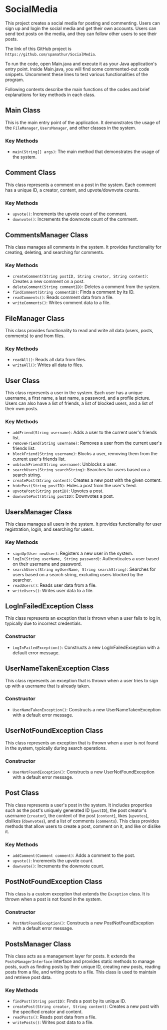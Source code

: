 # SocialMedia
This project creates a social media for posting and commenting. Users can sign up and login the social media and get their own accounts. Users can send text posts on the media, and they can follow other users to see their posts.

The link of this GitHub project is `https://github.com/spamathur/SocialMedia`.

To run the code, open Main.java and execute it as your Java application's entry point. Inside Main.java, you will find some commented-out code snippets. Uncomment these lines to test various functionalities of the program.

Following contents describe the main functions of the codes and brief explanations for key methods in each class.

## Main Class

This is the main entry point of the application. It demonstrates the usage of the `FileManager`, `UsersManager`, and other classes in the system.

### Key Methods

- `main(String[] args)`: The main method that demonstrates the usage of the system.

## Comment Class

This class represents a comment on a post in the system. Each comment has a unique ID, a creator, content, and upvote/downvote counts.

### Key Methods

- `upvote()`: Increments the upvote count of the comment.
- `downvote()`: Increments the downvote count of the comment.

## CommentsManager Class

This class manages all comments in the system. It provides functionality for creating, deleting, and searching for comments.

### Key Methods

- `createComment(String postID, String creator, String content)`: Creates a new comment on a post.
- `deleteComment(String commentID)`: Deletes a comment from the system.
- `findComment(String commentID)`: Finds a comment by its ID.
- `readComments()`: Reads comment data from a file.
- `writeComments()`: Writes comment data to a file.

## FileManager Class

This class provides functionality to read and write all data (users, posts, comments) to and from files.

### Key Methods

- `readAll()`: Reads all data from files.
- `writeAll()`: Writes all data to files.

## User Class

This class represents a user in the system. Each user has a unique username, a first name, a last name, a password, and a profile picture. Users can also have a list of friends, a list of blocked users, and a list of their own posts.

### Key Methods

- `addFriend(String username)`: Adds a user to the current user's friends list.
- `removeFriend(String username)`: Removes a user from the current user's friends list.
- `blockFriend(String username)`: Blocks a user, removing them from the current user's friends list.
- `unblockFriend(String username)`: Unblocks a user.
- `searchUsers(String searchString)`: Searches for users based on a search string.
- `createPost(String content)`: Creates a new post with the given content.
- `hidePost(String postID)`: Hides a post from the user's feed.
- `upvotePost(String postID)`: Upvotes a post.
- `downvotePost(String postID)`: Downvotes a post.

## UsersManager Class

This class manages all users in the system. It provides functionality for user registration, login, and searching for users.

### Key Methods

- `signUp(User newUser)`: Registers a new user in the system.
- `logIn(String userName, String password)`: Authenticates a user based on their username and password.
- `searchUsers(String myUserName, String searchString)`: Searches for users based on a search string, excluding users blocked by the searcher.
- `readUsers()`: Reads user data from a file.
- `writeUsers()`: Writes user data to a file.

## LogInFailedException Class

This class represents an exception that is thrown when a user fails to log in, typically due to incorrect credentials.

### Constructor

- `LogInFailedException()`: Constructs a new LogInFailedException with a default error message.

## UserNameTakenException Class

This class represents an exception that is thrown when a user tries to sign up with a username that is already taken.

### Constructor

- `UserNameTakenException()`: Constructs a new UserNameTakenException with a default error message.

## UserNotFoundException Class

This class represents an exception that is thrown when a user is not found in the system, typically during search operations.

### Constructor

- `UserNotFoundException()`: Constructs a new UserNotFoundException with a default error message.

## Post Class

This class represents a user's post in the system. It includes properties such as the post's uniquely generated ID (`postID`), the post creator's username (`creator`), the content of the post (`content`), likes (`upvotes`), dislikes (`downvotes`), and a list of comments (`comments`). This class provides methods that allow users to create a post, comment on it, and like or dislike it.

### Key Methods

- `addComment(Comment comment)`: Adds a comment to the post.
- `upvote()`: Increments the upvote count.
- `downvote()`: Increments the downvote count.

## PostNotFoundException Class

This class is a custom exception that extends the `Exception` class. It is thrown when a post is not found in the system.

### Constructor

- `PostNotFoundException()`: Constructs a new PostNotFoundException with a default error message.

## PostsManager Class

This class acts as a management layer for posts. It extends the `PostsManagerInterface` interface and provides static methods to manage posts, such as finding posts by their unique ID, creating new posts, reading posts from a file, and writing posts to a file. This class is used to maintain and retrieve post data.

### Key Methods

- `findPost(String postID)`: Finds a post by its unique ID.
- `createPost(String creator, String content)`: Creates a new post with the specified creator and content.
- `readPosts()`: Reads post data from a file.
- `writePosts()`: Writes post data to a file.
